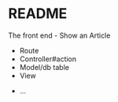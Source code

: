# README

The front end - Show an Article

- Route
- Controller#action
- Model/db table
- View
* ...
